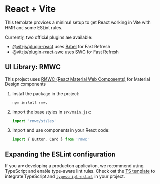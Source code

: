 # React + Vite

This template provides a minimal setup to get React working in Vite with HMR and some ESLint rules.

Currently, two official plugins are available:

- [@vitejs/plugin-react](https://github.com/vitejs/vite-plugin-react/blob/main/packages/plugin-react/README.md) uses [Babel](https://babeljs.io/) for Fast Refresh
- [@vitejs/plugin-react-swc](https://github.com/vitejs/vite-plugin-react-swc) uses [SWC](https://swc.rs/) for Fast Refresh
## UI Library: RMWC

This project uses [RMWC (React Material Web Components)](https://rmwc.io/) for Material Design components.

1. Install the package in the project:
   ```bash
   npm install rmwc
   ```
2. Import the base styles in `src/main.jsx`:
   ```js
   import 'rmwc/styles'
   ```
3. Import and use components in your React code:
   ```js
   import { Button, Card } from 'rmwc'
   ```

## Expanding the ESLint configuration

If you are developing a production application, we recommend using TypeScript and enable type-aware lint rules. Check out the [TS template](https://github.com/vitejs/vite/tree/main/packages/create-vite/template-react-ts) to integrate TypeScript and [`typescript-eslint`](https://typescript-eslint.io) in your project.
